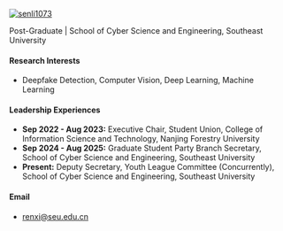 

[![senli1073](https://img.shields.io/badge/senli1073-github-blue?logo=github)](https://github.com/senli1073)

Post-Graduate | School of Cyber Science and Engineering, Southeast University

#### Research Interests
- Deepfake Detection, Computer Vision, Deep Learning, Machine Learning

#### ​Leadership Experiences
- <strong>Sep 2022 - Aug 2023:</strong> Executive Chair, Student Union, College of Information Science and Technology, Nanjing Forestry University
- <strong>Sep 2024 - Aug 2025:</strong> Graduate Student Party Branch Secretary, School of Cyber Science and Engineering, Southeast University
- <strong>Present:</strong> Deputy Secretary, Youth League Committee (Concurrently), School of Cyber Science and Engineering, Southeast University

#### Email
- renxi@seu.edu.cn



